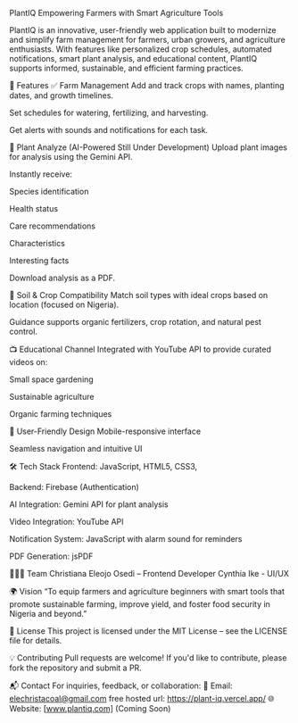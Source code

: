 PlantIQ
Empowering Farmers with Smart Agriculture Tools

PlantIQ is an innovative, user-friendly web application built to modernize and simplify farm management for farmers, urban growers, and agriculture enthusiasts. With features like personalized crop schedules, automated notifications, smart plant analysis, and educational content, PlantIQ supports informed, sustainable, and efficient farming practices.

🚀 Features
✅ Farm Management
Add and track crops with names, planting dates, and growth timelines.

Set schedules for watering, fertilizing, and harvesting.

Get alerts with sounds and notifications for each task.

🧠 Plant Analyze (AI-Powered Still Under Development)
Upload plant images for analysis using the Gemini API.

Instantly receive:

Species identification

Health status

Care recommendations

Characteristics

Interesting facts

Download analysis as a PDF.

🌱 Soil & Crop Compatibility
Match soil types with ideal crops based on location (focused on Nigeria).

Guidance supports organic fertilizers, crop rotation, and natural pest control.

📺 Educational Channel
Integrated with YouTube API to provide curated videos on:

Small space gardening

Sustainable agriculture

Organic farming techniques

💬 User-Friendly Design
Mobile-responsive interface

Seamless navigation and intuitive UI

🛠️ Tech Stack
Frontend: JavaScript, HTML5, CSS3,

Backend: Firebase (Authentication)

AI Integration: Gemini API for plant analysis

Video Integration: YouTube API

Notification System: JavaScript with alarm sound for reminders

PDF Generation: jsPDF



🧑‍🤝‍🧑 Team
Christiana Eleojo Osedi – Frontend Developer
Cynthia Ike - UI/UX

🌍 Vision
“To equip farmers and agriculture beginners with smart tools that promote sustainable farming, improve yield, and foster food security in Nigeria and beyond.”

📃 License
This project is licensed under the MIT License – see the LICENSE file for details.

💡 Contributing
Pull requests are welcome! If you'd like to contribute, please fork the repository and submit a PR.

📬 Contact
For inquiries, feedback, or collaboration:
📧 Email: elechristacoal@gmail.com
free hosted url:  https://plant-iq.vercel.app/
🌐 Website: [www.plantiq.com] (Coming Soon)

